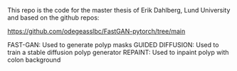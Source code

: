 This repo is the code for the master thesis of Erik Dahlberg, Lund University and based on the github repos:

https://github.com/odegeasslbc/FastGAN-pytorch/tree/main

FAST-GAN: Used to generate polyp masks
GUIDED DIFFUSION: Used to train a stable diffusion polyp generator
REPAINT: Used to inpaint polyp with colon background 